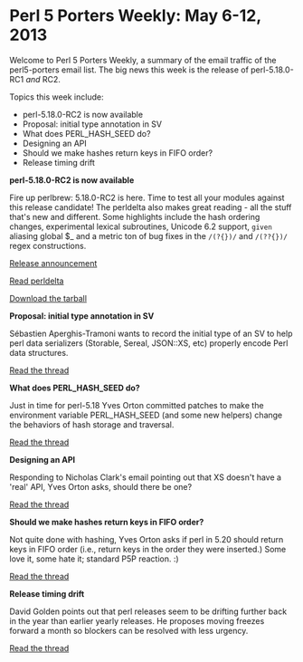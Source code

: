 Perl 5 Porters Weekly: May 6-12, 2013
=====================================

Welcome to Perl 5 Porters Weekly, a summary of the email traffic of the
perl5-porters email list.  The big news this week is the release of 
perl-5.18.0-RC1 *and* RC2.

Topics this week include:

* perl-5.18.0-RC2 is now available
* Proposal: initial type annotation in SV
* What does PERL\_HASH\_SEED do?
* Designing an API
* Should we make hashes return keys in FIFO order?
* Release timing drift

**perl-5.18.0-RC2 is now available**

Fire up perlbrew: 5.18.0-RC2 is here. Time to test all your modules 
against this release candidate!  The perldelta also makes great 
reading - all the stuff that's new and different.  Some highlights
include the hash ordering changes, experimental lexical subroutines,
Unicode 6.2 support, `given` aliasing global $\_ and a metric
ton of bug fixes in the `/(?{})/` and `/(??{})/` regex constructions.

[Release announcement][1]

[Read perldelta][2]

[Download the tarball][3]

**Proposal: initial type annotation in SV**

Sébastien Aperghis-Tramoni wants to record the initial type of an SV to
help perl data serializers (Storable, Sereal, JSON::XS, etc) properly
encode Perl data structures.

[Read the thread][4]

**What does PERL\_HASH\_SEED do?**

Just in time for perl-5.18 Yves Orton committed patches to make the 
environment variable PERL\_HASH\_SEED (and some new helpers) change
the behaviors of hash storage and traversal.

[Read the thread][5]

**Designing an API**

Responding to Nicholas Clark's email pointing out that XS doesn't have 
a 'real' API, Yves Orton asks, should there be one?

[Read the thread][6]

**Should we make hashes return keys in FIFO order?**

Not quite done with hashing, Yves Orton asks if perl in 5.20 should
return keys in FIFO order (i.e., return keys in the order they were
inserted.) Some love it, some hate it; standard P5P reaction. :)

[Read the thread][7]

**Release timing drift**

David Golden points out that perl releases seem to be drifting
further back in the year than earlier yearly releases.  He proposes
moving freezes forward a month so blockers can be resolved with
less urgency.

[Read the thread][8]

[1]: http://www.nntp.perl.org/group/perl.perl5.porters/2013/05/msg201723.html
[2]: https://metacpan.org/module/RJBS/perl-5.18.0-RC2/pod/perldelta.pod
[3]: http://cpan.metacpan.org/authors/id/R/RJ/RJBS/perl-5.18.0-RC2.tar.bz2
[4]: http://www.nntp.perl.org/group/perl.perl5.porters/2013/05/msg201351.html
[5]: http://www.nntp.perl.org/group/perl.perl5.porters/2013/05/msg201387.html
[6]: http://www.nntp.perl.org/group/perl.perl5.porters/2013/05/msg201579.html
[7]: http://www.nntp.perl.org/group/perl.perl5.porters/2013/05/msg201580.html
[8]: http://www.nntp.perl.org/group/perl.perl5.porters/2013/05/msg201656.html
